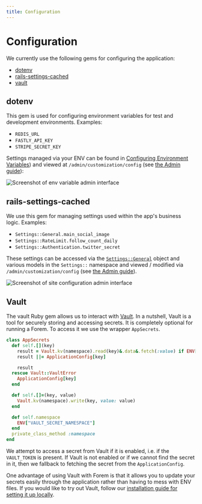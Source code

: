 ```yaml
---
title: Configuration
---
```


# Configuration

We currently use the following gems for configuring the application:

- [dotenv](https://github.com/bkeepers/dotenv)
- [rails-settings-cached](https://github.com/huacnlee/rails-settings-cached)
- [vault](https://github.com/hashicorp/vault-ruby)

## dotenv

This gem is used for configuring environment variables for test and development
environments. Examples:

- `REDIS_URL`
- `FASTLY_API_KEY`
- `STRIPE_SECRET_KEY`

Settings managed via your ENV can be found in
[Configuring Environment Variables](/getting-started/config-env)) and viewed at
`/admin/customization/config` (see [the Admin guide](/admin)):

![Screenshot of env variable admin interface](https://user-images.githubusercontent.com/47985/73627243-67d41f80-467e-11ea-9121-221275ff8a89.png)

## rails-settings-cached

We use this gem for managing settings used within the app's business logic.
Examples:

- `Settings::General.main_social_image`
- `Settings::RateLimit.follow_count_daily`
- `Settings::Authentication.twitter_secret`

These settings can be accessed via the
[`Settings::General`](https://github.com/forem/forem/blob/master/app/models/settins/general.rb)
object and various models in the `Settings::` namespace and viewed / modified
via `/admin/customization/config` (see [the Admin guide](/admin)).

![Screenshot of site configuration admin interface](https://user-images.githubusercontent.com/47985/73627238-6276d500-467e-11ea-8724-afb703f056bc.png)

## Vault

The vault Ruby gem allows us to interact with
[Vault](https://www.vaultproject.io/docs/what-is-vault). In a nutshell, Vault is
a tool for securely storing and accessing secrets. It is completely optional for
running a Forem. To access it we use the wrapper `AppSecrets`.

```ruby
class AppSecrets
  def self.[](key)
    result = Vault.kv(namespace).read(key)&.data&.fetch(:value) if ENV["VAULT_TOKEN"].present?
    result ||= ApplicationConfig[key]

    result
  rescue Vault::VaultError
    ApplicationConfig[key]
  end

  def self.[]=(key, value)
    Vault.kv(namespace).write(key, value: value)
  end

  def self.namespace
    ENV["VAULT_SECRET_NAMESPACE"]
  end
  private_class_method :namespace
end
```

We attempt to access a secret from Vault if it is enabled, i.e. if the
`VAULT_TOKEN` is present. If Vault is not enabled or if we cannot find the
secret in it, then we fallback to fetching the secret from the
`ApplicationConfig`.

One advantage of using Vault with Forem is that it allows you to update your
secrets easily through the application rather than having to mess with ENV
files. If you would like to try out Vault, follow our
[installation guide for setting it up locally](/installation/vault).
